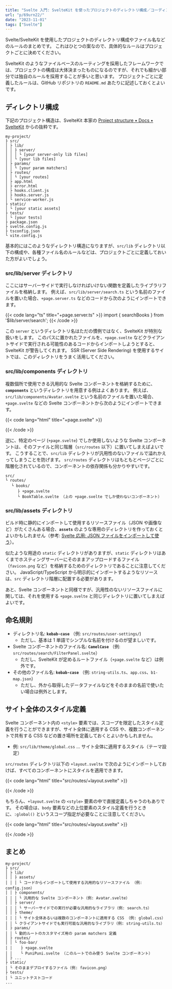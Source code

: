 ```yaml
---
title: "Svelte 入門: SvelteKit を使ったプロジェクトのディレクトリ構成／コーディングルールなど"
url: "p/69urn22/"
date: "2023-11-01"
tags: ["Svelte"]
---
```


Svelte/SvelteKit を使用したプロジェクトのディレクトリ構成やファイル名などのルールのまとめです。
これはひとつの案なので、具体的なルールはプロジェクトごとに決めてください。

SvelteKit のようなファイルベースのルーティングを採用したフレームワークでは、プロジェクトの構成は大体決まったものになるのですが、それでも細かい部分では独自のルールを採用することが多いと思います。
プロジェクトごとに定義したルールは、GitHub リポジトリの `README.md` あたりに記述しておくとよいです。


ディレクトリ構成
----

下記のプロジェクト構造は、SvelteKit 本家の [Project structure • Docs • SvelteKit](https://kit.svelte.dev/docs/project-structure) からの抜粋です。

```
my-project/
├ src/
│ ├ lib/
│ │ ├ server/
│ │ │ └ [your server-only lib files]
│ │ └ [your lib files]
│ ├ params/
│ │ └ [your param matchers]
│ ├ routes/
│ │ └ [your routes]
│ ├ app.html
│ ├ error.html
│ ├ hooks.client.js
│ ├ hooks.server.js
│ └ service-worker.js
├ static/
│ └ [your static assets]
├ tests/
│ └ [your tests]
├ package.json
├ svelte.config.js
├ tsconfig.json
└ vite.config.js
```

基本的にはこのようなディレクトリ構造になりますが、`src/lib` ディレクトリ以下の構成や、各種ファイル名のルールなどは、プロジェクトごとに定義しておいた方がよいでしょう。

### src/lib/server ディレクトリ

ここにはサーバーサイドで実行しなければいけない関数を定義したライブラリファイルを格納します。
例えば、`src/lib/server/search.ts` という名前のファイルを置いた場合、`+page.server.ts` などのコードから次のようにインポートできます。

{{< code lang="ts" title="+page.server.ts" >}}
import { searchBooks } from '$lib/server/search';
{{< /code >}}

この `server` というディレクトリ名はただの慣例ではなく、SvelteKit が特別な扱いをします。
このパスに置かれたファイルを、`+page.svelte` などクライアントサイドで実行される可能性のあるコードからインポートしようとすると、SvelteKit が警告してくれます。
SSR (Server Side Rendering) を使用するサイトでは、このディレクトリをうまく活用してください。

### src/lib/components ディレクトリ

複数個所で使用できる汎用的な Svelte コンポーネントを格納するために、__`components`__ というディレクトリを用意する例はよくあります。
例えば、`src/lib/components/Avatar.svelte` という名前のファイルを置いた場合、`+page.svelte` などの Svelte コンポーネントから次のようにインポートできます。

{{< code lang="html" title="+page.svelte" >}}
<script>
	import Avatar from '$lib/components/Avatar.svelte';
</script>
{{< /code >}}

逆に、特定のページ (`+page.svelte`) でしか使用しないような Svelte コンポーネントは、そのファイルと同じ階層（`src/routes` 以下）に置いてしまえばよいです。
こうすることで、`src/lib` ディレクトリが汎用性のないファイルで溢れかえってしまうことを防げます。
`src/routes` ディレクトリはもともとページごとに階層化されているので、コンポーネントの依存関係も分かりやすいです。

```
src/
└ routes/
　 └ books/
　 　 ├ +page.svelte
　 　 └ BookTable.svelte （上の +page.svelte でしか使わないコンポーネント）
```

### src/lib/assets ディレクトリ

ビルド時に静的にインポートして使用するリソースファイル（JSON や画像など）がたくさんある場合、__`assets`__ のような専用のディレクトリを作っておくとよいかもしれません（参考: [Svelte 応用: JSON ファイルをインポートして使う](/p/pzrza7m/)）。

似たような用途の `static` ディレクトリがありますが、`static` ディレクトリはあくまでホスティングサーバーにそのままアップロードするファイル（`favicon.png` など）を格納するためのディレクトリであることに注意してください。
JavaScript/TypeScript から明示的にインポートするようなリソースは、`src` ディレクトリ階層に配置する必要があります。

あと、Svelte コンポーネントと同様ですが、汎用性のないリソースファイルに関しては、それを使用する `+page.svelte` と同じディレクトリに置いてしまえばよいです。


命名規則
----

- ディレクトリ名: __`kebab-case`__ （例: `src/routes/user-settings/`)
  - ただし、基本は 1 単語でシンプルな名前を付けるのが望ましいです。
- Svelte コンポーネントのファイル名: __`CamelCase`__ （例: `src/routes/search/FilterPanel.svelte`）
  - ただし、SvelteKit が定めるルートファイル（`+page.svelte` など）は例外です。
- その他のファイル名: __`kebab-case`__ （例: `string-utils.ts`、`app.css`、`b1-map.json`）
  - ただし、外から取得したデータファイルなどをそのままの名前で使いたい場合は例外とします。


サイト全体のスタイル定義
----

Svelte コンポーネント内の `<style>` 要素では、スコープを限定したスタイル定義を行うことができますが、サイト全体に適用する CSS や、複数コンポーネントで共有する CSS などの置き場所を定義しておくとよいかもしれません。

- 例: `src/lib/theme/global.css` ... サイト全体に適用するスタイル（テーマ設定）

`src/routes` ディレクトリ以下の `+layout.svelte` で次のようにインポートしておけば、すべてのコンポーネントにスタイルを適用できます。

{{< code lang="html" title="src/routes/+layout.svelte" >}}
<style>
	/* src/lib/theme/global.css を読み込む */
	@import '$lib/theme/global.css';
</style>
{{< /code >}}

もちろん、`+layout.svelte` の `<style>` 要素の中で直接定義しちゃうのもありです。
その場合は、`body` 要素などの上位要素のスタイル定義を行うときに、`:global()` というスコープ指定が必要なことに注意してください。

{{< code lang="html" title="src/routes/+layout.svelte" >}}
<style>
	:global(body) {
		margin: 0;
		padding: 0;
		background: white;
	}

	h1 {
		font-size: 2.5rem;
	}
</style>
{{< /code >}}


まとめ
----

```
my-project/
├ src/
│ ├ lib/
│ │ ├ assets/
│ │ │ └ コードからインポートして使用する汎用的なリソースファイル （例: config.json）
│ │ ├ components/
│ │ │ └ 汎用的な Svelte コンポーネント（例: Avatar.svelte）
│ │ ├ server/
│ │ │ └ サーバーサイドでの実行が必要な汎用的なライブラリ（例: search.ts）
│ │ ├ theme/
│ │ │ └ サイト全体あるいは複数のコンポーネントに適用する CSS （例: global.css）
│ │ └ クライアントサイドでも実行可能な汎用的なライブラリ（例: string-utils.ts）
│ ├ params/
│ │ └ 動的ルートのカスタマイズ用の param matchers 定義
│ ├ routes/
│ │ └ foo-bar/
│ │ 　 ├ +page.svelte
│ │ 　 └ PuniPuni.svelte （このルートでのみ使う Svelte コンポーネント）
│ ├ ...
├ static/
│ └ そのままデプロイするファイル（例: favicon.png）
├ tests/
│ └ ユニットテストコード
...
```

